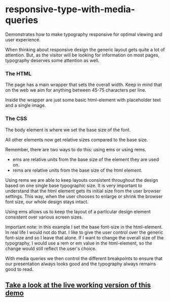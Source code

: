 # responsive-type-with-media-queries
Demonstrates how to make typography responsive for optimal viewing and user experience.

When thinking about responsive design the generic layout gets quite a lot of attention. But, as the visitor will be looking for information on most pages, typography deserves some attention as well.

### The HTML
The page has a main wrapper that sets the overall width. Keep in mind that on the web we aim for anything between 45-75 characters per line.

Inside the wrapper are just some basic html-element with placeholder text and a single image.

### The CSS
The body element is where we set the base size of the font.

All other elements now get relative sizes compared to the base size.

Remember, there are two ways to do this: using ems or using rems.
- ems are relative units from the base size of the element they are used on.
- rems are relative units from the base size of the html element.

Using rems we are able to keep layouts consistent throughout the design based on one single base typographic size. It is very important to understand that the html element gets its initial size from the user browser settings. This way, when the user chooses to enlarge or shrink the browser font size, our whole design stays intact.

Using ems allows us to keep the layout of a particular design element consistent over various screen sizes.

Important note: in this example I set the base font-size in the html-element. In real life I would not do that. I like to give the user control over the generic font-size and so I leave that alone. If I want to change the overall size of the typography, I would use a rem or em value in the html-element, so the change would still reflect the user's choice.

With media queries we then control the different breakpoints to ensure that our presentation always looks good and the typography always remains good to read.

## [Take a look at the live working version of this demo](https://arteessentia.github.io/responsive-type-with-media-queries/)

